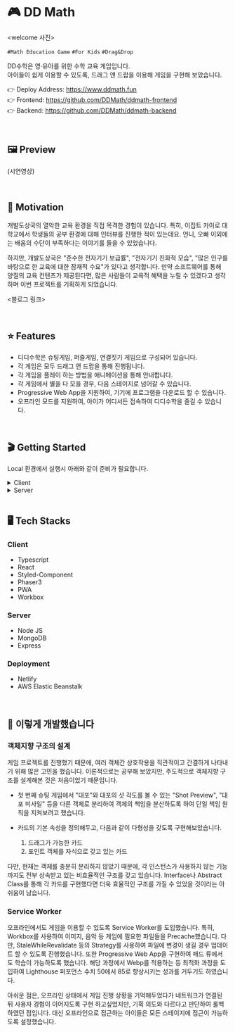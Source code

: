# 🎮 DD Math

<welcome 사진>

<code>#Math Education Game</code>
<code>#For Kids</code>
<code>#Drag&Drop</code>

DD수학은 영&#183;유아를 위한 수학 교육 게임입니다.  
아이들이 쉽게 이용할 수 있도록, 드래그 앤 드랍을 이용해 게임을 구현해 보았습니다.

👉 Deploy Address: https://www.ddmath.fun  
👉 Frontend: https://github.com/DDMath/ddmath-frontend  
👉 Backend: https://github.com/DDMath/ddmath-backend

<br>

## 🖼 Preview

(시연영상)

<br>

## 🌈 Motivation

개발도상국의 열악한 교육 환경을 직접 목격한 경험이 있습니다. 특히, 이집트 카이로 대학교에서 학생들의 공부 환경에 대해 인터뷰를 진행한 적이 있는데요. 언니, 오빠 이외에는 배움의 수단이 부족하다는 이야기를 들을 수 있었습니다.

하지만, 개발도상국은 "준수한 전자기기 보급률", "전자기기 친화적 모습", "많은 인구를 바탕으로 한 교육에 대한 잠재적 수요"가 있다고 생각합니다. 만약 소프트웨어를 통해 양질의 교육 컨텐츠가 제공된다면, 많은 사람들이 교육적 혜택을 누릴 수 있겠다고 생각하며 이번 프로젝트를 기획하게 되었습니다.

<블로그 링크>

<br>

## ⭐️ Features

- 디디수학은 슈팅게임, 퍼즐게임, 연결짓기 게임으로 구성되어 있습니다.
- 각 게임은 모두 드래그 앤 드랍을 통해 진행됩니다.
- 각 게임을 플레이 하는 방법을 애니메이션을 통해 안내합니다.
- 각 게임에서 별을 다 모을 경우, 다음 스테이지로 넘어갈 수 있습니다.
- Progressive Web App을 지원하여, 기기에 프로그램을 다운로드 할 수 있습니다.
- 오프라인 모드를 지원하여, 아이가 어디서든 접속하여 디디수학을 즐길 수 있습니다.

<br>

## 🎬 Getting Started

Local 환경에서 실행시 아래와 같이 준비가 필요합니다.

<details>
  <summary>Client</summary>

```
REACT_APP_SERVER_URL=<default: http://localhost:8080>

REACT_APP_API_KEY=<Firebase API Key>
REACT_APP_AUTH_DOMAIN=<Firebase Auth Domain>
REACT_APP_PROJECT_ID=<Firebase Project ID>
REACT_APP_APP_ID=<Firebase App ID>
```

</details>

<details>
  <summary>Server</summary>

```
ORIGIN_URI_PROD=<default: http://localhost:3000>

JWT_SECRET=<jwt secret key>
MONGODB_URL=<mongodb url>
MONGODB_NAME=<db name>
```

</details>

<br>

## 🖥 Tech Stacks

### Client

- Typescript
- React
- Styled-Component
- Phaser3
- PWA
- Workbox

### Server

- Node JS
- MongoDB
- Express

### Deployment

- Netlify
- AWS Elastic Beanstalk

<br>

## 🤝 이렇게 개발했습니다

### 객체지향 구조의 설계

게임 프로젝트를 진행했기 때문에, 여러 객체간 상호작용을 직관적이고 간결하게 나타내기 위해 많은 고민을 했습니다. 이론적으로는 공부해 보았지만, 주도적으로 객체지향 구조를 설계해본 것은 처음이었기 때문입니다.

- 첫 번째 슈팅 게임에서 "대포"와 대포의 샷 각도를 볼 수 있는 "Shot Preview", "대포 미사일" 등을 다른 객체로 분리하여 객체의 책임을 분산하도록 하여 단일 책임 원칙을 지켜보려고 했습니다.

- 카드의 기본 속성을 정의해두고, 다음과 같이 다형성을 갖도록 구현해보았습니다.
  1. 드래그가 가능한 카드
  2. 포인트 객체를 자식으로 갖고 있는 카드

다만, 현재는 객체를 충분히 분리하지 않았기 때문에, 각 인스턴스가 사용하지 않는 기능까지도 전부 상속받고 있는 비효율적인 구조를 갖고 있습니다. Interface나 Abstract Class를 통해 각 카드를 구현했다면 더욱 효율적인 구조를 가질 수 있었을 것이라는 아쉬움이 남습니다.

### Service Worker

오프라인에서도 게임을 이용할 수 있도록 Service Worker를 도입했습니다. 특히, Workbox를 사용하여 이미지, 음악 등 게임에 필요한 파일들을 Precache했습니다. 다만, StaleWhileRevalidate 등의 Strategy를 사용하여 파일에 변경이 생길 경우 업데이트 할 수 있도록 진행했습니다. 또한 Progressive Web App을 구현하여 패드 류에서도 학습이 가능하도록 했습니다. 해당 과정에서 Webp를 적용하는 등 최적화 과정을 도입하여 Lighthouse 퍼포먼스 수치 50에서 85로 향상시키는 성과를 거두기도 하였습니다.

아쉬운 점은, 오프라인 상태에서 게임 진행 상황을 기억해두었다가 네트워크가 연결된 뒤 사용자 경험이 이어지도록 구현 하고싶었지만, 기획 의도와 다르다고 판단하여 롤백하였던 점입니다. 대신 오프라인으로 접근하는 아이들은 모든 스테이지에 접근이 가능하도록 설정했습니다.
